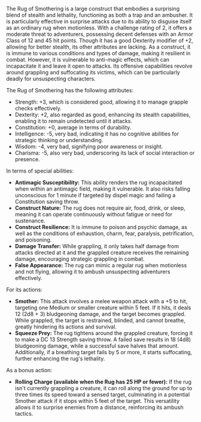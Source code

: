 The Rug of Smothering is a large construct that embodies a surprising blend of stealth and lethality, functioning as both a trap and an ambusher. It is particularly effective in surprise attacks due to its ability to disguise itself as an ordinary rug when motionless. With a challenge rating of 2, it offers a moderate threat to adventurers, possessing decent defenses with an Armor Class of 12 and 45 hit points. Though it has a good Dexterity modifier of +2, allowing for better stealth, its other attributes are lacking. As a construct, it is immune to various conditions and types of damage, making it resilient in combat. However, it is vulnerable to anti-magic effects, which can incapacitate it and leave it open to attacks. Its offensive capabilities revolve around grappling and suffocating its victims, which can be particularly deadly for unsuspecting characters.

The Rug of Smothering has the following attributes:
- Strength: +3, which is considered good, allowing it to manage grapple checks effectively.
- Dexterity: +2, also regarded as good, enhancing its stealth capabilities, enabling it to remain undetected until it attacks.
- Constitution: +0, average in terms of durability.
- Intelligence: -5, very bad, indicating it has no cognitive abilities for strategic thinking or understanding.
- Wisdom: -4, very bad, signifying poor awareness or insight.
- Charisma: -5, also very bad, underscoring its lack of social interaction or presence.

In terms of special abilities:
- **Antimagic Susceptibility:** This ability renders the rug incapacitated when within an antimagic field, making it vulnerable. It also risks falling unconscious for 1 minute if targeted by dispel magic and failing a Constitution saving throw.
- **Construct Nature:** The rug does not require air, food, drink, or sleep, meaning it can operate continuously without fatigue or need for sustenance.
- **Construct Resilience:** It is immune to poison and psychic damage, as well as the conditions of exhaustion, charm, fear, paralysis, petrification, and poisoning.
- **Damage Transfer:** While grappling, it only takes half damage from attacks directed at it and the grappled creature receives the remaining damage, encouraging strategic grappling in combat.
- **False Appearance:** The rug can mimic a regular rug when motionless and not flying, allowing it to ambush unsuspecting adventurers effectively.

For its actions:
- **Smother:** This attack involves a melee weapon attack with a +5 to hit, targeting one Medium or smaller creature within 5 feet. If it hits, it deals 12 (2d8 + 3) bludgeoning damage, and the target becomes grappled. While grappled, the target is restrained, blinded, and cannot breathe, greatly hindering its actions and survival.
- **Squeeze Prey:** The rug tightens around the grappled creature, forcing it to make a DC 13 Strength saving throw. A failed save results in 18 (4d8) bludgeoning damage, while a successful save halves that amount. Additionally, if a breathing target fails by 5 or more, it starts suffocating, further enhancing the rug's lethality.

As a bonus action:
- **Rolling Charge (available when the Rug has 25 HP or fewer):** If the rug isn't currently grappling a creature, it can roll along the ground for up to three times its speed toward a sensed target, culminating in a potential Smother attack if it stops within 5 feet of the target. This versatility allows it to surprise enemies from a distance, reinforcing its ambush tactics.